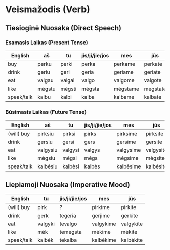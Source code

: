 # Veismažodis (Verb)
## Tiesioginė Nuosaka (Direct Speech)
### Esamasis Laikas (Present Tense)
English|aš|tu|jis/ji/jie/jos|mes|jūs
---|---|---|---|---|---
buy|perku|perki|perka|perkame|perkate
drink|geriu|geri|geria|geriame|geriate
eat|valgau|valgai|valgo|valgome|valgote
like|mėgstu|mėgsti|mėgsta|mėgstame|mėgstate
speak/talk|kalbu|kalbi|kalba|kalbame|kalbate

### Būsimasis Laikas (Future Tense)
English|aš|tu|jis/ji/jie/jos|mes|jūs
---|---|---|---|---|---
(will)  buy|pirksiu|pirksi|pirks|pirksime|pirksite
drink|gersiu|gersi|gers|gersime|gersite
eat|valgysiu|valgysi|valgys|valgysime|valgysite
like|mėgsiu|mėgsi|mėgs|mėgsime|mėgsite
speak/talk|kalbėsiu|kalbėsi|kalbės|kalbėsime|kalbėsite

## Liepiamoji Nuosaka (Imperative Mood)
English|tu|jis/ji/jie/jos|mes|jūs
---|---|---|---|---
(will)  buy|pirk|?|pirkime|pirkite
drink|gerk|tegeria|gerjime|gerkite
eat|valgyki|tevalgo|valgykime|valgykite
like|mėk|temėgsta|mėkime|mėkite
speak/talk|kalbėk|tekalba|kalbėkime|kalbėkite